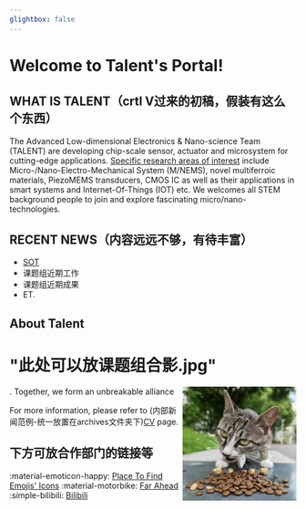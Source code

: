 ```yaml
---
glightbox: false
---
```


# **Welcome to Talent's Portal!**

## **WHAT IS TALENT（crtl V过来的初稿，假装有这么个东西）**
The Advanced Low-dimensional Electronics & Nano-science Team (TALENT) are developing chip-scale sensor, actuator and microsystem for cutting-edge applications.  [Specific research areas of interest](./Research/SOT/SOT.md) include Micro-/Nano-Electro-Mechanical System (M/NEMS), novel multiferroic materials, PiezoMEMS transducers, CMOS IC as well as their applications in smart systems and Internet-Of-Things (IOT) etc.   We welcomes all STEM background people to join and explore fascinating micro/nano-technologies.


## **RECENT NEWS（内容远远不够，有待丰富）**

* [SOT](./Research/SOT/SOT.md)
* 课题组近期工作
* 课题组近期成果
* ET.

## **About Talent**
# "此处可以放课题组合影.jpg" 
<img align="right" width="200px" src="./img/cat.jpg"/>
 .
Together, we form an unbreakable alliance

For more information, please refer to (内部新闻范例-统一放置在archives文件夹下)[CV](./Archives/1/1.md) page.


## **下方可放合作部门的链接等**

:material-emoticon-happy: [Place To Find Emojis' Icons](https://squidfunk.github.io/mkdocs-material/reference/icons-emojis/)
:material-motorbike: [Far Ahead](https://www.bilibili.com/video/BV1Nh4y1v7w3/)
:simple-bilibili: [Bilibili](https://www.bilibili.com/video/BV1Nh4y1v7w3/)
